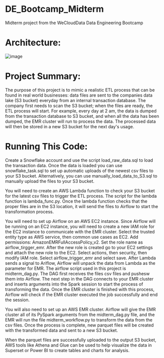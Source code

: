 # DE_Bootcamp_Midterm
Midterm project from the WeCloudData Data Engineering Bootcamp

# Architecture:

![image](https://user-images.githubusercontent.com/113261578/228686403-20590f97-bda1-49b1-a3f4-da293fb2a83e.png)

# Project Summary:

The purpose of this project is to mimic a realistic ETL process that can be found in real world businesses: data files are sent to the companies data lake (S3 bucket) everyday from an internal transaction database. The company first needs to scan the S3 bucket; when the files are ready, the ETL process will start. For example, every day at 2 am, the data is dumped from the transaction database to S3 bucket, and when all the data has been dumped, the EMR cluster will run to process the data. The processed data will then be stored in a new S3 bucket for the next day's usage.

# Running This Code:

Create a Snowflake account and use the script load_raw_data.sql to load the transaction data. Once the data is loaded you can use snowflake_task.sql to set up automatic uploads of the newest csv files to your S3 bucket. Alternatively, you can use manually_load_data_to_S3.sql to manually upload the files to your S3 bucket.

You will need to create an AWS Lambda function to check your S3 bucket for the latest csv files to trigger the ETL process. The script for the lambda function is lambda_func.py. Once the lambda function checks that the proper files are in the S3 location, it will send the files to Airflow to start the transformation process.

You will need to set up Airflow on an AWS EC2 instance. Since Airflow will be running on an EC2 instance, you will need to create a new IAM role for the EC2 instance to communicate with the EMR cluster. Select the trusted entity type as AWS service, then common use cases as EC2. Add permissions: AmazonEMRFullAccessPolicy_v2. Set the role name as airflow_tirgger_emr.
After the new role is created go to your EC2 settings and attach the new role to the EC2. Select actions, then security, then modify IAM role. Select airflow_trigger_emr and select save.
After Lambda sends a signal to Ariflow, Airflow will unpack the data from Lambda as the parameter for EMR. The airflow script used in this project is midterm_dag.py. The DAG first receives the files csv files and pushesw them into Airflow. The next step in the DAG connects to your EMR cluster and inserts arguments into the Spark session to start the process of transforming the data. Once the EMR cluster is finished with this process, Airflow will check if the EMR cluster executed the job successfully and end the session.

You will also need to set up an AWS EMR cluster. Airflow will give the EMR cluster all of its PySpark arguments from the midterm_dag.py file, and the EMR will run the file midterm_workflow.py to transform the data from the csv files. Once the process is complete, new parquet files will be created with the transformed data and sent to a new S3 bucket.

When the parquet files are successfully uploaded to the output S3 bucket, AWS tools like Athena and Glue can be used to help visualize the data in Superset or Power BI to create tables and charts for analysis.
